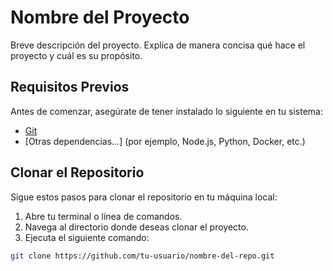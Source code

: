 # Nombre del Proyecto

Breve descripción del proyecto. Explica de manera concisa qué hace el proyecto y cuál es su propósito.

## Requisitos Previos

Antes de comenzar, asegúrate de tener instalado lo siguiente en tu sistema:

- [Git](https://git-scm.com/)
- [Otras dependencias...] (por ejemplo, Node.js, Python, Docker, etc.)

## Clonar el Repositorio

Sigue estos pasos para clonar el repositorio en tu máquina local:

1. Abre tu terminal o línea de comandos.
2. Navega al directorio donde deseas clonar el proyecto.
3. Ejecuta el siguiente comando:

```bash
git clone https://github.com/tu-usuario/nombre-del-repo.git
